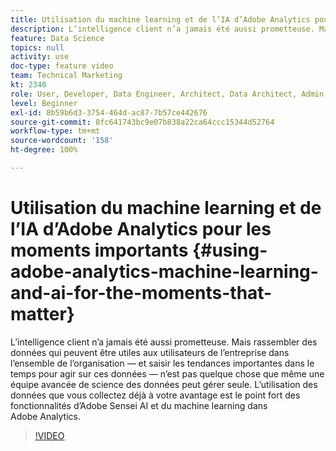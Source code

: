 ```yaml
---
title: Utilisation du machine learning et de l’IA d’Adobe Analytics pour les moments importants
description: L’intelligence client n’a jamais été aussi prometteuse. Mais rassembler des données qui peuvent être utiles aux utilisateurs de l’entreprise dans l’ensemble de l’organisation — et saisir les tendances importantes dans le temps pour agir sur ces données — n’est pas quelque chose que même une équipe avancée de science des données peut gérer seule. L’utilisation des données que vous collectez déjà à votre avantage est le point fort des fonctionnalités d’Adobe Sensei AI et du machine learning dans Adobe Analytics.
feature: Data Science
topics: null
activity: use
doc-type: feature video
team: Technical Marketing
kt: 2340
role: User, Developer, Data Engineer, Architect, Data Architect, Admin, Leader
level: Beginner
exl-id: 8b59b6d3-3754-464d-ac87-7b57ce442676
source-git-commit: 8fc641743bc9e07b838a22ca64ccc15344d52764
workflow-type: tm+mt
source-wordcount: '158'
ht-degree: 100%

---
```


# Utilisation du machine learning et de l’IA d’Adobe Analytics pour les moments importants {#using-adobe-analytics-machine-learning-and-ai-for-the-moments-that-matter}

L’intelligence client n’a jamais été aussi prometteuse. Mais rassembler des données qui peuvent être utiles aux utilisateurs de l’entreprise dans l’ensemble de l’organisation — et saisir les tendances importantes dans le temps pour agir sur ces données — n’est pas quelque chose que même une équipe avancée de science des données peut gérer seule. L’utilisation des données que vous collectez déjà à votre avantage est le point fort des fonctionnalités d’Adobe Sensei AI et du machine learning dans Adobe Analytics.

>[!VIDEO](https://video.tv.adobe.com/v/25837/?quality=12&learn=on)
